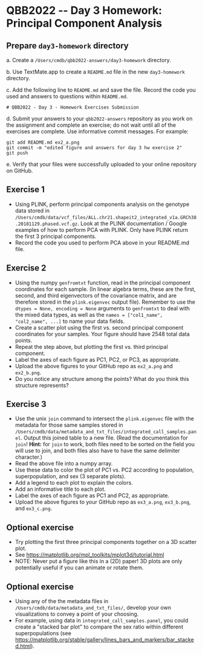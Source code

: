 # QBB2022 -- Day 3 Homework: Principal Component Analysis

## Prepare `day3-homework` directory

a. Create a `/Users/cmdb/qbb2022-answers/day3-homework` directory.

b. Use TextMate.app to create a `README.md` file in the new `day3-homework` directory.

c. Add the following line to `README.md` and save the file. Record the code you used and answers to questions within `README.md`.

```
# QBB2022 - Day 3 - Homework Exercises Submission
```
d. Submit your answers to your `qbb2022-answers` repository as you work on the assignment and complete an exercise; do not wait until all of the exercises are complete. Use informative commit messages. For example:

```
git add README.md ex2_a.png
git commit -m "edited figure and answers for day 3 hw exercise 2"
git push
```
e. Verify that your files were successfully uploaded to your online repository on GitHub.  

## Exercise 1

* Using PLINK, perform principal components analysis on the genotype data stored in `/Users/cmdb/data/vcf_files/ALL.chr21.shapeit2_integrated_v1a.GRCh38.20181129.phased.vcf.gz`. Look at the PLINK documentation / Google examples of how to perform PCA with PLINK. Only have PLINK return the first 3 principal components.
* Record the code you used to perform PCA above in your README.md file.

## Exercise 2

* Using the numpy `genfromtxt` function, read in the principal component coordinates for each sample. (In linear algebra terms, these are the first, second, and third eigenvectors of the covariance matrix, and are therefore stored in the `plink.eigenvec` output file). Remember to use the `dtypes = None, encoding = None` arguments to `genfromtxt` to deal with the mixed data types, as well as the `names = ["col1_name", "col2_name", ...]` to name your data fields.
* Create a scatter plot using the first vs. second principal component coordinates for your samples.  Your figure should have 2548 total data points.
* Repeat the step above, but plotting the first vs. third principal component.
* Label the axes of each figure as PC1, PC2, or PC3, as appropriate.
* Upload the above figures to your GitHub repo as `ex2_a.png` and `ex2_b.png`.
* Do you notice any structure among the points? What do you think this structure represents?

## Exercise 3

* Use the unix `join` command to intersect the `plink.eigenvec` file with the metadata for those same samples stored in `/Users/cmdb/data/metadata_and_txt_files/integrated_call_samples.panel`. Output this joined table to a new file. (Read the documentation for `join`! **Hint:** for `join` to work, both files need to be sorted on the field you will use to join, and both files also have to have the same delimiter character.)
* Read the above file into a numpy array. 
* Use these data to color the plot of PC1 vs. PC2 according to population, superpopulation, and sex (3 separate plots).
* Add a legend to each plot to explain the colors.
* Add an informative title to each plot.
* Label the axes of each figure as PC1 and PC2, as appropriate.
* Upload the above figures to your GitHub repo as `ex3_a.png`, `ex3_b.png`, and `ex3_c.png`.

## Optional exercise

* Try plotting the first three principal components together on a 3D scatter plot.
* See https://matplotlib.org/mpl_toolkits/mplot3d/tutorial.html
* NOTE: Never put a figure like this in a (2D) paper! 3D plots are only potentially useful if you can animate or rotate them.

## Optional exercise

* Using any of the the metadata files in `/Users/cmdb/data/metadata_and_txt_files/`, develop your own visualizations to convey a point of your choosing.
* For example, using data in `integrated_call_samples.panel`, you could create a "stacked bar plot" to compare the sex ratio within different superpopulations (see https://matplotlib.org/stable/gallery/lines_bars_and_markers/bar_stacked.html).
